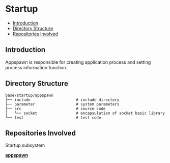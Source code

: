 # Startup<a name="EN-US_TOPIC_0000001078883578"></a>

-   [Introduction](#section11660541593)
-   [Directory Structure](#section161941989596)
-   [Repositories Involved](#section1371113476307)

## Introduction<a name="section11660541593"></a>

Appspawn is responsible for creating application process and setting process information function.

## Directory Structure<a name="section161941989596"></a>

```
base/startup/appspawn
├── include                    # include directory
├── parameter                  # system parameters
├── src                        # source code
│   └── socket                 # encapsulation of socket basic library
└── test                       # test code
```

## Repositories Involved<a name="section1371113476307"></a>

Startup subsystem

**[appspawn](https://gitee.com/openharmony/startup_appspawn/blob/master/README.md)**
